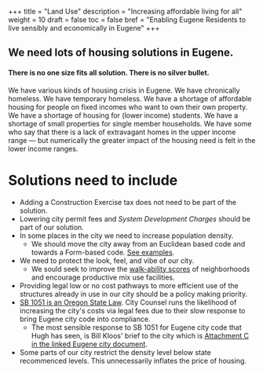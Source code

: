 +++
title = "Land Use"
description = "Increasing affordable living for all"
weight = 10
draft = false
toc = false
bref = "Enabling Eugene Residents to live sensibly and economically in Eugene"
+++


## We need lots of housing solutions in Eugene.

#### There is no one size fits all solution. There is no silver bullet.

We have various kinds of housing crisis in Eugene. We have chronically homeless. We have temporary homeless. We have a shortage of affordable housing for people on fixed incomes who want to own their own property. We have a shortage of housing for (lower income) students. We have a shortage of small properties for single member households. We have some who say that there is a lack of extravagant homes in the upper income range — but numerically the greater impact of the housing need is felt in the lower income ranges.

# Solutions need to include

* Adding a Construction Exercise tax does not need to be part of the solution.
* Lowering city permit fees and _System Development Charges_ should be part of our solution.
* In some places in the city we need to increase population density.
  * We should move the city away from an Euclidean based code and towards a Form-based code. <a href="http://www.andrewalexanderprice.com/blog20140515.php">See examples</a>.
* We need to protect the look, feel, and vibe of our city.
  * We sould seek to improve the <a href="https://www.walkscore.com/">walk-ability scores</a> of neighborhoods and encourage productive mix use  facilities.
* Providing legal low or no cost pathways to more efficient use of the structures already in use in our city should be a policy making priority.
* <a href="https://olis.leg.state.or.us/liz/2017R1/Measures/Overview/SB1051">SB 1051 is an Oregon State Law</a>. City Counsel runs the likelihood of increasing the city's costs via legal fees due to their slow response to bring Eugene city code into compliance.
  * The most sensible response to SB 1051 for Eugene city code that Hugh has seen, is Bill Kloos' brief to the city which is <a href="https://www.eugene-or.gov/AgendaCenter/ViewFile/Agenda/_03062018-869">Attachment C in the linked Eugene city document</a>.
* Some parts of our city restrict the density level below state recommenced levels. This unnecessarily inflates the price of housing.
